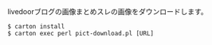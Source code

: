 livedoorブログの画像まとめスレの画像をダウンロードします。

    $ carton install
    $ carton exec perl pict-download.pl [URL]
